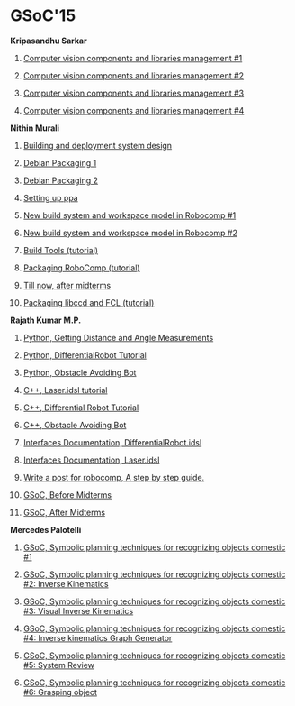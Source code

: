 # GSoC'15

**Kripasandhu Sarkar**

1.  [Computer vision components and libraries management #1](/webrobocomp.github.io/gsoc/2005/kripasandhu-sarkar/page1)

2.  [Computer vision components and libraries management #2](/webrobocomp.github.io/gsoc/2005/kripasandhu-sarkar/page2)

3.  [Computer vision components and libraries management #3](/webrobocomp.github.io/gsoc/2005/kripasandhu-sarkar/page3)

4.  [Computer vision components and libraries management #4](/webrobocomp.github.io/gsoc/2005/kripasandhu-sarkar/page4)

**Nithin Murali**

1.  [Building and deployment system design](http://robocomp.github.io/website/2015/05/23/nithin2/)

2.  [Debian Packaging 1](http://robocomp.github.io/website/2015/05/23/nithin1/)

3.  [Debian Packaging 2](http://robocomp.github.io/website/2015/06/12/nithin8/)

4.  [Setting up ppa](http://robocomp.github.io/website/2015/07/25/nithin10/)

5.  [New build system and workspace model in Robocomp #1](http://robocomp.github.io/website/2015/06/20/nithin4/)

6.  [New build system and workspace model in Robocomp #2](http://robocomp.github.io/website/2015/06/25/nithin5/)

7.  [Build Tools (tutorial)](http://robocomp.github.io/website/2015/06/26/nithin6/)

8.  [Packaging RoboComp (tutorial)](http://robocomp.github.io/website/2015/05/23/nithin3/)

9.  [Till now, after midterms](http://robocomp.github.io/website/2015/08/08/nithin9/)

10.  [Packaging libccd and FCL (tutorial)](http://robocomp.github.io/website/2015/08/21/nithin11/)

**Rajath Kumar M.P.**

1.  [Python, Getting Distance and Angle Measurements](http://robocomp.readthedocs.org/en/latest/code-examples/getting-started/python/Distance-measurement-python/)

2.  [Python, DifferentialRobot Tutorial](http://robocomp.readthedocs.org/en/latest/code-examples/getting-started/python/moving-robot-in-a-square-and-circle-python/)

3.  [Python, Obstacle Avoiding Bot](http://robocomp.readthedocs.org/en/latest/code-examples/getting-started/python/obstacle-avoiding-bot-python/)

4.  [C++, Laser.idsl tutorial](http://robocomp.readthedocs.org/en/latest/code-examples/getting-started/c++/getting-distance-measurement%20-c++/)

5.  [C++, Differential Robot Tutorial](http://robocomp.readthedocs.org/en/latest/code-examples/getting-started/c++/mmoving-robot-in-square-and-circle-c++/)

6.  [C++, Obstacle Avoiding Bot](http://robocomp.readthedocs.org/en/latest/code-examples/getting-started/c++/obstacle-avoiding-bot-c++/)

7.  [Interfaces Documentation, DifferentialRobot.idsl](http://robocomp.readthedocs.org/en/latest/interfaces/DifferentialRobot/)

8.  [Interfaces Documentation, Laser.idsl](http://robocomp.readthedocs.org/en/latest/interfaces/Laser/)

9.  [Write a post for robocomp, A step by step guide.](http://robocomp.github.io/website/2015/05/23/post_on_webpage/)

10.  [GSoC, Before Midterms](http://robocomp.github.io/website/2015/06/25/rajath1/)

11.  [GSoC, After Midterms](http://robocomp.github.io/website/2015/08/20/rajath3/)

**Mercedes Palotelli**

1.  [GSoC, Symbolic planning techniques for recognizing objects domestic #1](http://robocomp.github.io/website/2015/06/12/mercedes1/)

2.  [GSoC, Symbolic planning techniques for recognizing objects domestic #2: Inverse Kinematics](http://robocomp.github.io/website/2015/06/15/mercedes2/)

3.  [GSoC, Symbolic planning techniques for recognizing objects domestic #3: Visual Inverse Kinematics](http://robocomp.github.io/website/2015/06/17/mercedes3/)

4.  [GSoC, Symbolic planning techniques for recognizing objects domestic #4: Inverse kinematics Graph Generator](http://robocomp.github.io/website/2015/08/13/mercedes4/)

5.  [GSoC, Symbolic planning techniques for recognizing objects domestic #5: System Review](http://robocomp.github.io/website/2015/08/16/mercedes5/)

6.  [GSoC, Symbolic planning techniques for recognizing objects domestic #6: Grasping object](http://robocomp.github.io/website/2015/08/20/mercedes6/)